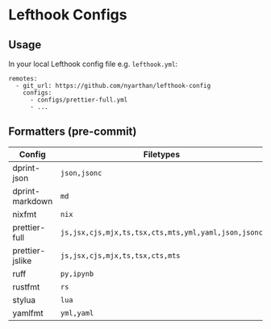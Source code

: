 # Lefthook Configs

## Usage

In your local Lefthook config file e.g. `lefthook.yml`:

```
remotes:
  - git_url: https://github.com/nyarthan/lefthook-config
    configs:
      - configs/prettier-full.yml
      - ...
```

## Formatters (pre-commit)

| Config          | Filetypes                                           |
| --------------- | --------------------------------------------------- |
| dprint-json     | `json,jsonc`                                        |
| dprint-markdown | `md`                                                |
| nixfmt          | `nix`                                               |
| prettier-full   | `js,jsx,cjs,mjx,ts,tsx,cts,mts,yml,yaml,json,jsonc` |
| prettier-jslike | `js,jsx,cjs,mjx,ts,tsx,cts,mts`                     |
| ruff            | `py,ipynb`                                          |
| rustfmt         | `rs`                                                |
| stylua          | `lua`                                               |
| yamlfmt         | `yml,yaml`                                          |
